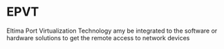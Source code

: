 # EPVT
Eltima Port Virtualization Technology amy be integrated to the software or hardware solutions to get the remote access to network devices
